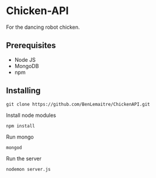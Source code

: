 # Chicken-API

For the dancing robot chicken.

## Prerequisites

- Node JS
- MongoDB
- npm

## Installing

```
git clone https://github.com/BenLemaitre/ChickenAPI.git
```

Install node modules

```
npm install
```

Run mongo

```
mongod
```

Run the server

```
nodemon server.js
```
